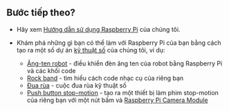 ## Bước tiếp theo?

+ Hãy xem [Hướng dẫn sử dụng Raspberry Pi](https://projects.raspberrypi.org/en/projects/raspberry-pi-using) của chúng tôi.

+ Khám phá những gì bạn có thể làm với Raspberry Pi của bạn bằng cách tạo ra một số dự án [kỹ thuật số](https://projects.raspberrypi.org) của chúng tôi, ví dụ:
    
    + [Ăng-ten robot](https://projects.raspberrypi.org/en/projects/robot-antenna) - điều khiển đèn ăng ten của robot bằng Raspberry Pi và các khối code
    + [Rock band](https://projects.raspberrypi.org/en/projects/rock-band) - tìm hiểu cách code nhạc cụ của riêng bạn
    + [Đua rùa](https://projects.raspberrypi.org/en/projects/turtle-race) - cuộc đua rùa kỹ thuật số
    + [Push button stop-motion](https://projects.raspberrypi.org/en/projects/push-button-stop-motion) - tạo ra một thiết bị làm phim stop-motion của riêng bạn với một nút bấm và [Raspberry Pi Camera Module](https://www.raspberrypi.org/products/camera-module-v2/)